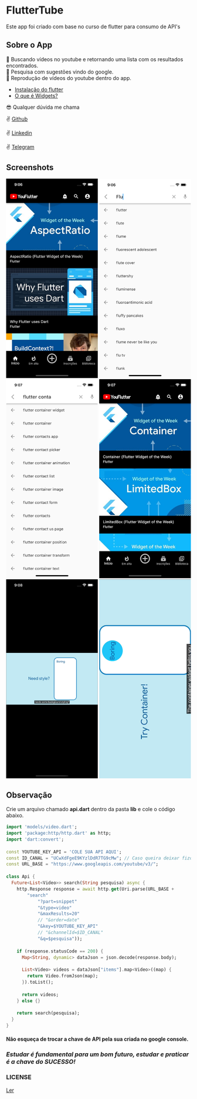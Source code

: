 # FlutterTube

Este app foi criado com base no curso de flutter para consumo de API's

## Sobre o App

:iphone: Buscando vídeos no youtube e retornando uma lista com os resultados encontrados.  
:iphone: Pesquisa com sugestões vindo do google.  
:iphone: Reprodução de vídeos do youtube dentro do app.

- [Instalação do flutter](https://flutter.dev/docs/get-started)
- [O que é Widgets?](https://flutter.dev/docs/development/ui/widgets)

:sunglasses: Qualquer dúvida me chama

:v: [Github](https://github.com/DuhAlonso)

:v: [Linkedin](https://www.linkedin.com/in/eduardo-alonso-685509b7/)

:v: [Telegram](https://t.me/duhalonso)

## Screenshots

<img src="https://github.com/DuhAlonso/fluttertube/blob/master/screenshot/Screen1.png" width="250"> <img src="https://github.com/DuhAlonso/fluttertube/blob/master/screenshot/Screen2.png" width="250"> <img src="https://github.com/DuhAlonso/fluttertube/blob/master/screenshot/Screen3.png" width="250"> 
<img src="https://github.com/DuhAlonso/fluttertube/blob/master/screenshot/Screen4.png" width="250"> <img src="https://github.com/DuhAlonso/fluttertube/blob/master/screenshot/Screen5.png" width="250"> <img src="https://github.com/DuhAlonso/fluttertube/blob/master/screenshot/Screen6.png" width="250">

## Observação

Crie um arquivo chamado <strong>api.dart</strong> dentro da pasta <strong>lib</strong> e cole o código abaixo.

``` dart
import 'models/video.dart';
import 'package:http/http.dart' as http;
import 'dart:convert';

const YOUTUBE_KEY_API = 'COLE SUA API AQUI';
const ID_CANAL = "UCwXdFgeE9KYzlDdR7TG9cMw"; // Caso queira deixar fizo um canal
const URL_BASE = "https://www.googleapis.com/youtube/v3/";

class Api {
  Future<List<Video>> search(String pesquisa) async {
    http.Response response = await http.get(Uri.parse(URL_BASE +
        "search"
            "?part=snippet"
            "&type=video"
            "&maxResults=20"
            // "&order=date"
            "&key=$YOUTUBE_KEY_API"
            // "&channelId=$ID_CANAL"
            "&q=$pesquisa"));

    if (response.statusCode == 200) {
      Map<String, dynamic> dataJson = json.decode(response.body);

      List<Video> videos = dataJson["items"].map<Video>((map) {
        return Video.fromJson(map);
      }).toList();

      return videos;
    } else {}

    return search(pesquisa);
  }
}

```

#### Não esqueça de trocar a chave de API pela sua criada no google console. 

### *Estudar é fundamental para um bom futuro, estudar e praticar é a chave do SUCESSO!*

### LICENSE
[Ler](https://github.com/DuhAlonso/fluttertube/blob/master/LICENSE.md)
